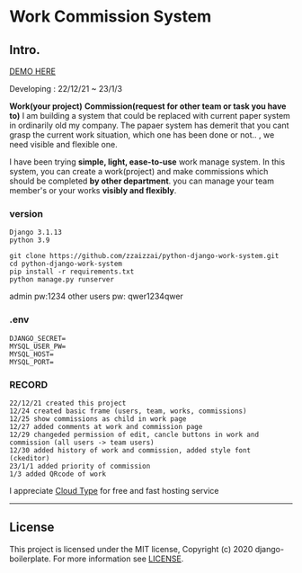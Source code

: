 # Work Commission System

## Intro.

[DEMO HERE](https://port-0-python-django-work-system-53px25lbxplfd0.gksl2.cloudtype.app/)

Developing : 22/12/21 ~ 23/1/3

**Work(your project)**
**Commission(request for other team or task you have to)**
I am building a system that could be replaced with current paper system in ordinarily old my company. The papaer system has demerit that you cant grasp the current work situation, which one has been done or not.. , we need visible and flexible one.

I have been trying **simple, light, ease-to-use** work manage system.
In this system, you can create a work(project) and make commissions which should be completed **by other department**. you can manage your team member's or your works **visibly and flexibly**.

### version

```
Django 3.1.13
python 3.9
```

```
git clone https://github.com/zzaizzai/python-django-work-system.git
cd python-django-work-system
pip install -r requirements.txt
python manage.py runserver
```

admin pw:1234
other users pw: qwer1234qwer

### .env

```
DJANGO_SECRET=
MYSQL_USER_PW=
MYSQL_HOST=
MYSQL_PORT=
```

### RECORD

```
22/12/21 created this project
12/24 created basic frame (users, team, works, commissions)
12/25 show commissions as child in work page
12/27 added comments at work and commission page
12/29 changeded permission of edit, cancle buttons in work and commission (all users -> team users)
12/30 added history of work and commission, added style font (ckeditor)
23/1/1 added priority of commission
1/3 added QRcode of work
```

I appreciate [Cloud Type](https://cloudtype.io/) for free and fast hosting service

---

## License

This project is licensed under the MIT license, Copyright (c) 2020 django-boilerplate. For more information see [LICENSE].

[license]: https://github.com/beingbiplov/django-boilerplate/blob/master/LICENSE
